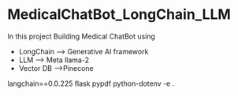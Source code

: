 # MedicalChatBot_LongChain_LLM
In this project Building Medical ChatBot using 
- LongChain --> Generative AI framework
- LLM --> Meta llama-2
- Vector DB -->Pinecone






langchain==0.0.225
flask
pypdf
python-dotenv
-e .